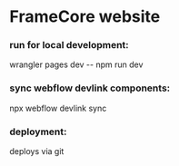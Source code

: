 # FrameCore website

### run for local development:

wrangler pages dev -- npm run dev

### sync webflow devlink components:

npx webflow devlink sync

### deployment:

deploys via git
